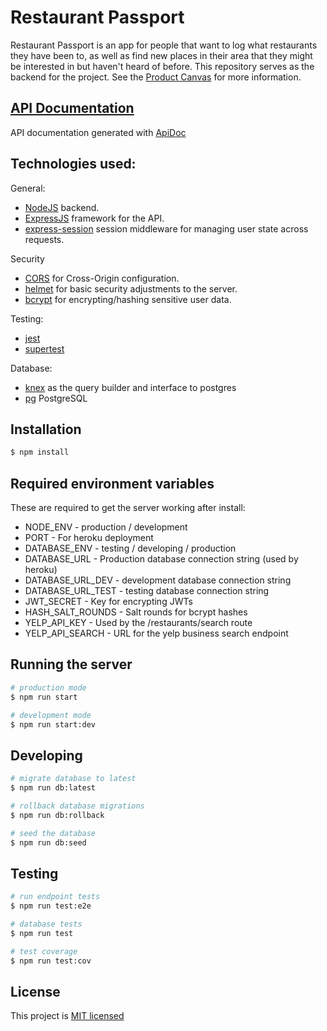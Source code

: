 # Restaurant Passport

Restaurant Passport is an app for people that want to log what restaurants they have been to, as well as find new places in their area that they might be interested in but haven't heard of before.
This repository serves as the backend for the project. See the [Product Canvas](https://docs.google.com/document/d/1mw1DhTwas-AW_0jQtWr1EpigJKfQa2jW4-wGprVToLw/edit?usp=sharing) for more information.

## [API Documentation](https://restaurant-passport-apidocs.netlify.com/)

API documentation generated with [ApiDoc](https://apidocjs.com/)

## Technologies used:

General:

- [NodeJS](https://nodejs.org/en/) backend.
- [ExpressJS](https://expressjs.com/) framework for the API.
- [express-session](https://www.npmjs.com/package/express-session) session middleware for managing user state across requests.

Security

- [CORS](https://www.npmjs.com/package/cors) for Cross-Origin configuration.
- [helmet](https://www.npmjs.com/package/helmet) for basic security adjustments to the server.
- [bcrypt](https://www.npmjs.com/package/bcrypt) for encrypting/hashing sensitive user data.

Testing:

- [jest](https://www.npmjs.com/package/jest)
- [supertest](https://www.npmjs.com/package/supertest)

Database:

- [knex](https://www.npmjs.com/package/knex) as the query builder and interface to postgres
- [pg](https://www.npmjs.com/package/pg) PostgreSQL

## Installation

```bash
$ npm install
```

## Required environment variables

These are required to get the server working after install:

- NODE_ENV - production / development
- PORT - For heroku deployment
- DATABASE_ENV - testing / developing / production
- DATABASE_URL - Production database connection string (used by heroku)
- DATABASE_URL_DEV - development database connection string
- DATABASE_URL_TEST - testing database connection string
- JWT_SECRET - Key for encrypting JWTs
- HASH_SALT_ROUNDS - Salt rounds for bcrypt hashes
- YELP_API_KEY - Used by the /restaurants/search route
- YELP_API_SEARCH - URL for the yelp business search endpoint

## Running the server

```bash
# production mode
$ npm run start

# development mode
$ npm run start:dev
```

## Developing

```bash
# migrate database to latest
$ npm run db:latest

# rollback database migrations
$ npm run db:rollback

# seed the database
$ npm run db:seed
```

## Testing

```bash
# run endpoint tests
$ npm run test:e2e

# database tests
$ npm run test

# test coverage
$ npm run test:cov
```

## License

This project is [MIT licensed](LICENSE)
